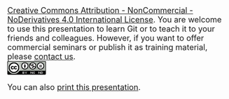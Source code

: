 <font size="4">
  <a rel="license" href="http://creativecommons.org/licenses/by-nc-nd/4.0/">Creative Commons Attribution - NonCommercial - NoDerivatives 4.0 International License</a>.
  You are welcome to use this presentation to learn Git or to teach it to your friends and colleagues.
  However, if you want to offer commercial seminars or publish it as training material,
  please <a href="mailto:git@etosqaure.de">contact us</a>.
  <br/>
  <a rel="license" href="http://creativecommons.org/licenses/by-nc-nd/4.0/"><img   alt="Creative Commons License" style="border-width:0" src="sections/workshop-git-license/cc-by-nc-nd.png" /></a>
</font>
<p/>
<font size="4">
  You can also <a href="?print-pdf">print this presentation</a>.
</font>

